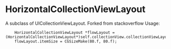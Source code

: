HorizontalCollectionViewLayout
==============================

A subclass of UICollectionViewLayout. Forked from stackoverflow
Usage:

```objc
    HorizontalCollectionViewLayout *flowLayout = (HorizontalCollectionViewLayout*)self.collectionView.collectionViewLayout;
    flowLayout.itemSize = CGSizeMake(80.f, 80.f);
```
